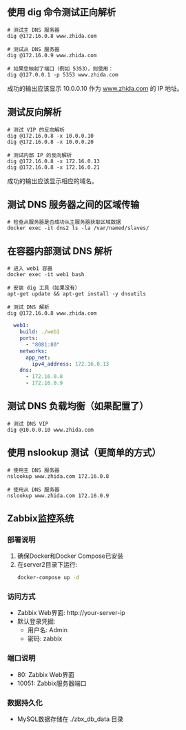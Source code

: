 ## 使用 dig 命令测试正向解析

```shell
# 测试主 DNS 服务器
dig @172.16.0.8 www.zhida.com

# 测试从 DNS 服务器
dig @172.16.0.9 www.zhida.com

# 如果您映射了端口（例如 5353），则使用：
dig @127.0.0.1 -p 5353 www.zhida.com
```

成功的输出应该显示 10.0.0.10 作为 www.zhida.com 的 IP 地址。

## 测试反向解析

```shell
# 测试 VIP 的反向解析
dig @172.16.0.8 -x 10.0.0.10
dig @172.16.0.8 -x 10.0.0.20

# 测试内部 IP 的反向解析
dig @172.16.0.8 -x 172.16.0.13
dig @172.16.0.8 -x 172.16.0.21
```

成功的输出应该显示相应的域名。

## 测试 DNS 服务器之间的区域传输

```shell
# 检查从服务器是否成功从主服务器获取区域数据
docker exec -it dns2 ls -la /var/named/slaves/
```

## 在容器内部测试 DNS 解析

```shell
# 进入 web1 容器
docker exec -it web1 bash

# 安装 dig 工具（如果没有）
apt-get update && apt-get install -y dnsutils

# 测试 DNS 解析
dig @172.16.0.8 www.zhida.com
```

```yaml
  web1:
    build: ./web1
    ports:
      - "8081:80"
    networks:
      app_net:
        ipv4_address: 172.16.0.13
    dns:
      - 172.16.0.8
      - 172.16.0.9
```

## 测试 DNS 负载均衡（如果配置了）

```shell
# 测试 DNS VIP
dig @10.0.0.10 www.zhida.com
```

## 使用 nslookup 测试（更简单的方式）

```shell
# 使用主 DNS 服务器
nslookup www.zhida.com 172.16.0.8

# 使用从 DNS 服务器
nslookup www.zhida.com 172.16.0.9
```

## Zabbix监控系统

### 部署说明
1. 确保Docker和Docker Compose已安装
2. 在server2目录下运行:
   ```bash
   docker-compose up -d
   ```

### 访问方式
- Zabbix Web界面: http://your-server-ip
- 默认登录凭据:
  - 用户名: Admin
  - 密码: zabbix

### 端口说明
- 80: Zabbix Web界面
- 10051: Zabbix服务器端口

### 数据持久化
- MySQL数据存储在 ./zbx_db_data 目录


